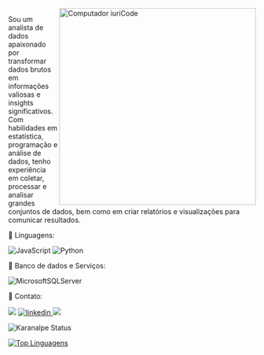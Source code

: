 <img src="https://www.cledar.com/wp-content/uploads/2022/02/Data-visualization-v2.png" min-width="400px" max-width="400px" width="400px" align="right" alt="Computador iuriCode">

<p align="left"> 
  Sou um analista de dados apaixonado por transformar dados brutos em informações valiosas e insights significativos. Com habilidades em estatística, programação e análise de dados, tenho experiência em coletar, processar e analisar grandes conjuntos de dados, bem como em criar relatórios e visualizações para comunicar resultados.
</p>

<p align="left">
  🦄 Linguagens:
  
  ![JavaScript](https://img.shields.io/badge/javascript-%23323330.svg?style=for-the-badge&logo=javascript&logoColor=%23F7DF1E)
  ![Python](https://img.shields.io/badge/python-3670A0?style=for-the-badge&logo=python&logoColor=ffdd54)
</p>

<p align="left">
 💼 Banco de dados e Serviços:

![MicrosoftSQLServer](https://img.shields.io/badge/Microsoft%20SQL%20Server-CC2927?style=for-the-badge&logo=microsoft%20sql%20server&logoColor=white)

<p align="left">
  💬 Contato:

  <a href = "mailto:lucasnascimento.brn@gmail.com" alt="e-mail"><img src="https://img.shields.io/badge/Gmail-D14836?style=for-the-badge&logo=gmail&logoColor=white" target="_blank"></a> 
  <a href="https://www.linkedin.com/in/lucas-rodrigues-31a442210/" alt="Linkedin" target="_blank">
    <img src="https://img.shields.io/badge/linkedin-%230077B5.svg?style=for-the-badge&logo=linkedin&logoColor=white" alt="linkedin">
  </a>
  <a href="https://www.instagram.com/_c4sluu/" alt="Instagram" target="_blank">
   <img src = "https://img.shields.io/badge/instagram-%23E4405F.svg?&style=for-the-badge&logo=instagram&logoColor=white">
  </a>
</p>

![Karanalpe Status](https://github-readme-stats.vercel.app/api?username=c4slu&show_icons=true)

[![Top Linguagens](https://github-readme-stats.vercel.app/api/top-langs/?username=c4slu&layout=compact)](https://github.com/c4slu/github-readme-stats)
